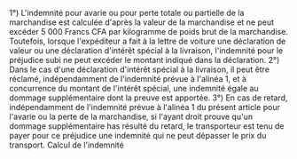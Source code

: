 1°) L'indemnité pour avarie ou pour perte totale ou partielle de la marchandise est calculée d'après la valeur de la
marchandise et ne peut excéder 5 000 Francs CFA par kilogramme de poids brut de la marchandise. Toutefois,
lorsque l'expéditeur a fait à la lettre de voiture une déclaration de valeur ou une déclaration d'intérêt spécial à la
livraison, l'indemnité pour le préjudice subi ne peut excéder le montant indiqué dans la déclaration.
2°) Dans le cas d'une déclaration d'intérêt spécial à la livraison, il peut être réclamé, indépendamment de
l'indemnité prévue à l'alinéa 1, et à concurrence du montant de l'intérêt spécial, une indemnité égale au dommage
supplémentaire dont la preuve est apportée.
3°) En cas de retard, indépendamment de l'indemnité prévue à l'alinéa 1 du présent article pour l'avarie ou la perte
de la marchandise, si l'ayant droit prouve qu'un dommage supplémentaire has résulté du retard, le transporteur est
tenu de payer pour ce préjudice une indemnité qui ne peut dépasser le prix du transport.
Calcul de l'indemnité